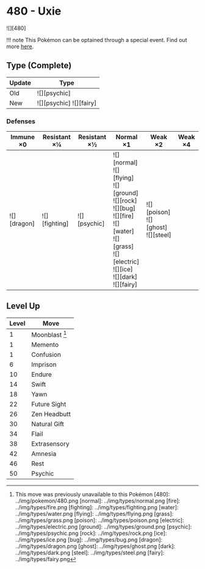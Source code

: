 # 480 - Uxie
![][480]

!!! note
    This Pokémon can be optained through a special event. Find out more [here](../../special_events/#uxie).

## Type (Complete)

Update | Type
---    | ---
Old    | ![][psychic]
New    | ![][psychic]  ![][fairy]

### Defenses

Immune ×0 | Resistant ×¼ | Resistant ×½ | Normal ×1 | Weak ×2 | Weak ×4
---       | ---          | ---          | ---       | ---     | ---
![][dragon]<br> | ![][fighting]<br> | ![][psychic]<br> | ![][normal]<br> ![][flying]<br> ![][ground]<br> ![][rock]<br> ![][bug]<br> ![][fire]<br> ![][water]<br> ![][grass]<br> ![][electric]<br> ![][ice]<br> ![][dark]<br> ![][fairy]<br> | ![][poison]<br> ![][ghost]<br> ![][steel]<br> | |

## Level Up

Level | Move
---   | ---
  1   | Moonblast [^1]
  1   | Memento
  1   | Confusion
  6   | Imprison
 10   | Endure
 14   | Swift
 18   | Yawn
 22   | Future Sight
 26   | Zen Headbutt
 30   | Natural Gift
 34   | Flail
 38   | Extrasensory
 42   | Amnesia
 46   | Rest
 50   | Psychic

[^1]: This move was previously unavailable to this Pokémon
[480]: ../img/pokemon/480.png
[normal]: ../img/types/normal.png
[fire]: ../img/types/fire.png
[fighting]: ../img/types/fighting.png
[water]: ../img/types/water.png
[flying]: ../img/types/flying.png
[grass]: ../img/types/grass.png
[poison]: ../img/types/poison.png
[electric]: ../img/types/electric.png
[ground]: ../img/types/ground.png
[psychic]: ../img/types/psychic.png
[rock]: ../img/types/rock.png
[ice]: ../img/types/ice.png
[bug]: ../img/types/bug.png
[dragon]: ../img/types/dragon.png
[ghost]: ../img/types/ghost.png
[dark]: ../img/types/dark.png
[steel]: ../img/types/steel.png
[fairy]: ../img/types/fairy.png
